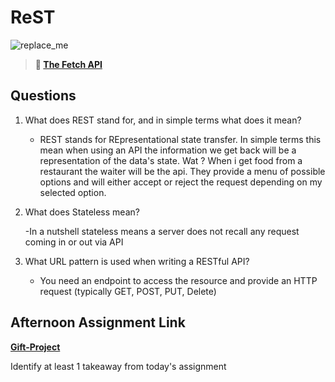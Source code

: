 # ReST

![replace_me](https://codeworks.blob.core.windows.net/public/assets/img/illustrations/placeholder.svg)

> **📖 [The Fetch API](https://codeworksacademy.com/fs-student-guide/resources/wk4/04-Fetch)**

## Questions

1. What does REST stand for, and in simple terms what does it mean?

   - REST stands for REpresentational state transfer. In simple terms this mean when using an API the information we get back will be a representation of the data's state. Wat ? When i get food from a restaurant the waiter will be the api. They provide a menu of possible options and will either accept or reject the request depending on my selected option.

2. What does Stateless mean?

   -In a nutshell stateless means a server does not recall any request coming in or out via API

3. What URL pattern is used when writing a RESTful API?
   - You need an endpoint to access the resource and provide an HTTP request (typically GET, POST, PUT, Delete)

## Afternoon Assignment Link

**[Gift-Project](https://github.com/gp3r3z/gift-project)**

Identify at least 1 takeaway from today's assignment

